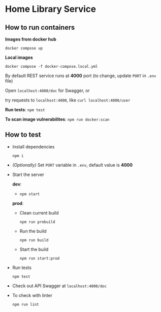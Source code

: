 # Home Library Service

## How to run containers

**Images from docker hub**

`docker compose up`

**Local images**

`docker compose -f docker-compose.local.yml`

By default REST service runs at **4000** port (to change, update `PORT` in `.env` file)

Open `localhost:4000/doc` for Swagger, or

try requests to `localhost:4000`, like `curl localhost:4000/user`

**Run tests**: `npm test`

**To scan image vulnerabilites**: `npm run docker:scan`

## How to test

- Install dependencies

  `npm i`

- _(Optionally)_  Set `PORT` variable in `.env`, default value is **4000**

- Start the server

  **dev**:

  - `npm start`

  **prod**:

  - Clean current build

    `npm run prebuild`

  - Run the build

    `npm run build`

  - Start the build

    `npm run start:prod`

- Run tests

  `npm test`

- Check out API Swagger at `localhost:4000/doc`

- To check with linter

  `npm run lint`
